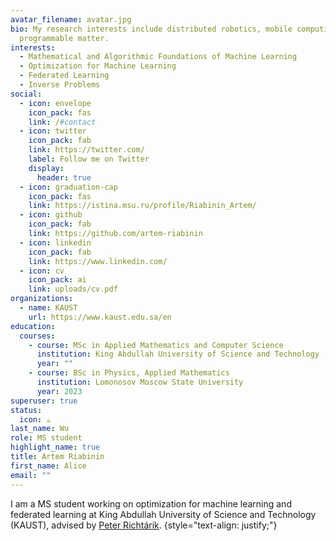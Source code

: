 ```yaml
---
avatar_filename: avatar.jpg
bio: My research interests include distributed robotics, mobile computing and
  programmable matter.
interests:
  - Mathematical and Algorithmic Foundations of Machine Learning
  - Optimization for Machine Learning
  - Federated Learning
  - Inverse Problems
social:
  - icon: envelope
    icon_pack: fas
    link: /#contact
  - icon: twitter
    icon_pack: fab
    link: https://twitter.com/
    label: Follow me on Twitter
    display:
      header: true
  - icon: graduation-cap
    icon_pack: fas
    link: https://istina.msu.ru/profile/Riabinin_Artem/
  - icon: github
    icon_pack: fab
    link: https://github.com/artem-riabinin
  - icon: linkedin
    icon_pack: fab
    link: https://www.linkedin.com/
  - icon: cv
    icon_pack: ai
    link: uploads/cv.pdf
organizations:
  - name: KAUST
    url: https://www.kaust.edu.sa/en
education:
  courses:
    - course: MSc in Applied Mathematics and Computer Science
      institution: King Abdullah University of Science and Technology
      year: ""
    - course: BSc in Physics, Applied Mathematics
      institution: Lomonosov Moscow State University
      year: 2023
superuser: true
status:
  icon: ☕️
last_name: Wu
role: MS student
highlight_name: true
title: Artem Riabinin
first_name: Alice
email: ""
---
```

I am a MS student working on optimization for machine learning and federated learning at King Abdullah University of Science and Technology (KAUST), advised by [Peter Richtárik](https://richtarik.org/).
{style="text-align: justify;"}